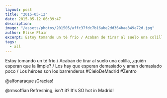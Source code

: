 ```yaml
---
layout: post
title: "2015-05-12"
date: 2015-05-12 06:39:47
description: 
image: "/assets/photos/201505/affc37fdc7b16abe2dd364baa349a72d.jpg"
author: Elise Plain
excerpt: Estoy tomando un té frío / Acaban de tirar al suelo una colilla, ¿quién esperan que la limpie? / Los hay que esperan demasiado y aman demasiado poco / Los héroes son los barrenderos #CieloDeMadrid #Zentro
tags: 
  - all
---
```


Estoy tomando un té frío / Acaban de tirar al suelo una colilla, ¿quién esperan que la limpie? / Los hay que esperan demasiado y aman demasiado poco / Los héroes son los barrenderos #CieloDeMadrid #Zentro
<p></p>
<p>@alfonaraque ¡Gracias!</p><p>@rmsoffian Refreshing, isn't it? It's SO hot in Madrid!</p>